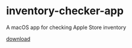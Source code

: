 # inventory-checker-app
A macOS app for checking Apple Store inventory

[download](./product/InventoryWatch.zip)
